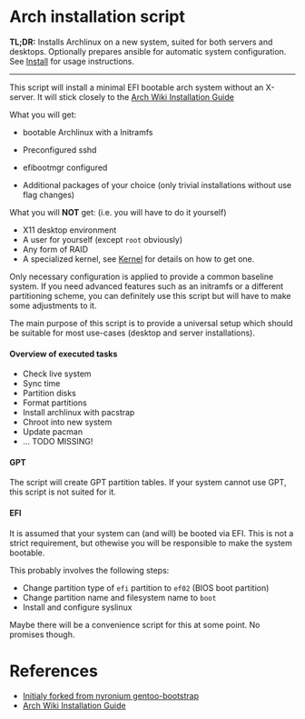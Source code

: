 # Arch installation script

**TL;DR:** Installs Archlinux on a new system, suited for both servers and desktops.
Optionally prepares ansible for automatic system configuration.
See [Install](#Install) for usage instructions.

---

This script will install a minimal EFI bootable arch system without an X-server.
It will stick closely to the [Arch Wiki Installation Guide](https://wiki.archlinux.org/index.php/installation_guide)

What you will get:

* bootable Archlinux with a Initramfs
* Preconfigured sshd
* efibootmgr configured

* Additional packages of your choice (only trivial installations without use flag changes)

What you will **NOT** get: (i.e. you will have to do it yourself)

* X11 desktop environment
* A user for yourself (except `root` obviously)
* Any form of RAID
* A specialized kernel, see [Kernel](#Kernel) for details on how to get one.

Only necessary configuration is applied to provide a common baseline system.
If you need advanced features such as an initramfs or a different
partitioning scheme, you can definitely use this script but will
have to make some adjustments to it.

The main purpose of this script is to provide a universal setup
which should be suitable for most use-cases (desktop and server installations).

#### Overview of executed tasks

* Check live system
* Sync time
* Partition disks
* Format partitions
* Install archlinux with pacstrap
* Chroot into new system
* Update pacman
* ... TODO MISSING!

#### GPT

The script will create GPT partition tables. If your system cannot use GPT,
this script is not suited for it.

#### EFI

It is assumed that your system can (and will) be booted via EFI.
This is not a strict requirement, but othewise you will be responsible
to make the system bootable.

This probably involves the following steps:

* Change partition type of `efi` partition to `ef02` (BIOS boot partition)
* Change partition name and filesystem name to `boot`
* Install and configure syslinux

Maybe there will be a convenience script for this at some point.
No promises though.


# References

* [Initialy forked from nyronium gentoo-bootstrap](https://github.com/nyronium/gentoo-bootstrap)
* [Arch Wiki Installation Guide](https://wiki.archlinux.org/index.php/installation_guide)
